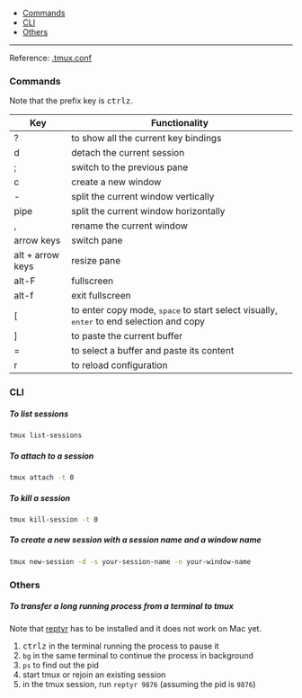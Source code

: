 - [Commands](#commands)
- [CLI](#cli)
- [Others](#others)
____

Reference: [.tmux.conf](https://github.com/alexhokl/dotfiles/blob/master/.tmux.conf)

### Commands

Note that the prefix key is <kbd>ctrl</kbd><kbd>z</kbd>.

| Key | Functionality |
| --- | --- |
| ? | to show all the current key bindings |
| d | detach the current session |
| ; | switch to the previous pane |
| c | create a new window |
| - | split the current window vertically |
| pipe | split the current window horizontally |
| , | rename the current window |
| arrow keys | switch pane |
| alt + arrow keys | resize pane |
| alt-F | fullscreen |
| alt-f | exit fullscreen |
| [ | to enter copy mode, <kbd>space</kbd> to start select visually, <kbd>enter</kbd> to end selection and copy |
| ] | to paste the current buffer |
| = | to select a buffer and paste its content |
| r | to reload configuration |

### CLI

##### To list sessions

```sh
tmux list-sessions
```

##### To attach to a session

```sh
tmux attach -t 0
```

##### To kill a session

```sh
tmux kill-session -t 0
```

##### To create a new session with a session name and a window name

```sh
tmux new-session -d -s your-session-name -n your-window-name
```

### Others

##### To transfer a long running process from a terminal to tmux

Note that [reptyr](https://github.com/nelhage/reptyr) has to be installed and it
does not work on Mac yet.

1. <kbd>ctrl</kbd><kbd>z</kbd> in the terminal running the process to pause it
2. `bg` in the same terminal to continue the process in background
3. `ps` to find out the pid
4. start tmux or rejoin an existing session
5. in the tmux session, run `reptyr 9876` (assuming the pid is `9876`)
